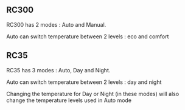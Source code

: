 ## RC300

RC300 has 2 modes : Auto and Manual.

Auto can switch temperature between 2 levels : eco and comfort

## RC35

RC35 has 3 modes : Auto, Day and Night.

Auto can switch temperature between 2 levels : day and night

Changing the temperature for Day or Night (in these modes) will also change the temperature levels used in Auto mode
